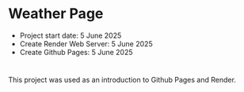 # Weather Page
- Project start date: 5 June 2025
- Create Render Web Server: 5 June 2025
- Create Github Pages: 5 June 2025
#

This project was used as an introduction to Github Pages and Render.


